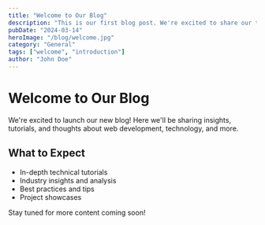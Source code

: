 ```yaml
---
title: "Welcome to Our Blog"
description: "This is our first blog post. We're excited to share our thoughts and ideas with you."
pubDate: "2024-03-14"
heroImage: "/blog/welcome.jpg"
category: "General"
tags: ["welcome", "introduction"]
author: "John Doe"
---
```


# Welcome to Our Blog

We're excited to launch our new blog! Here we'll be sharing insights, tutorials, and thoughts about web development, technology, and more.

## What to Expect

- In-depth technical tutorials
- Industry insights and analysis
- Best practices and tips
- Project showcases

Stay tuned for more content coming soon!